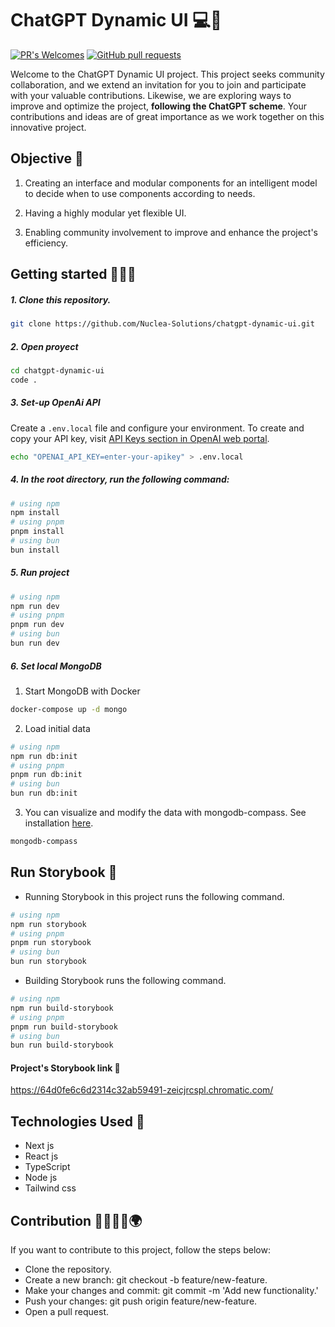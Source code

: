 # ChatGPT Dynamic UI 💻🤖

[![PR's Welcomes](https://img.shields.io/badge/PRs-welcome-brightgreen.svg?style=flat)]()
[![GitHub pull requests](https://img.shields.io/github/issues-pr/cdnjs/cdnjs.svg?style=flat)]()

Welcome to the ChatGPT Dynamic UI project. This project seeks community collaboration, and we extend an invitation for you to join and participate with your valuable contributions. Likewise, we are exploring ways to improve and optimize the project, **following the ChatGPT scheme**. Your contributions and ideas are of great importance as we work together on this innovative project.

## Objective 🎯

1. Creating an interface and modular components for an intelligent model to decide when to use components according to needs.

2. Having a highly modular yet flexible UI.

3. Enabling community involvement to improve and enhance the project's efficiency.

## Getting started 🧑🏻‍💻

##### 1. Clone this repository.

```bash
git clone https://github.com/Nuclea-Solutions/chatgpt-dynamic-ui.git
```

##### 2. Open proyect

```bash
cd chatgpt-dynamic-ui
code .
```

##### 3. Set-up OpenAi API

Create a `.env.local` file and configure your environment. To create and copy your API key, visit [API Keys section in OpenAI web portal](https://platform.openai.com/account/api-keys).

```bash
echo "OPENAI_API_KEY=enter-your-apikey" > .env.local
```

##### 4. In the root directory, run the following command:

```bash
# using npm
npm install
# using pnpm
pnpm install
# using bun
bun install
```

##### 5. Run project

```bash
# using npm
npm run dev
# using pnpm
pnpm run dev
# using bun
bun run dev
```

##### 6. Set local MongoDB

1.  Start MongoDB with Docker

```bash
docker-compose up -d mongo
```

2.  Load initial data

```bash
# using npm
npm run db:init
# using pnpm
pnpm run db:init
# using bun
bun run db:init
```

3.  You can visualize and modify the data with mongodb-compass. See installation [here](https://www.mongodb.com/products/tools/compass).

```bash
mongodb-compass
```

## Run Storybook 🚀

- Running Storybook in this project runs the following command.

```bash
# using npm
npm run storybook
# using pnpm
pnpm run storybook
# using bun
bun run storybook
```

- Building Storybook runs the following command.

```bash
# using npm
npm run build-storybook
# using pnpm
pnpm run build-storybook
# using bun
bun run build-storybook
```

#### Project's Storybook link 🔗

https://64d0fe6c6d2314c32ab59491-zeicjrcspl.chromatic.com/

## Technologies Used 💼

- Next js
- React js
- TypeScript
- Node js
- Tailwind css

## Contribution 👨🏻👧🏻🌍

If you want to contribute to this project, follow the steps below:

- Clone the repository.
- Create a new branch: git checkout -b feature/new-feature.
- Make your changes and commit: git commit -m 'Add new functionality.'
- Push your changes: git push origin feature/new-feature.
- Open a pull request.
